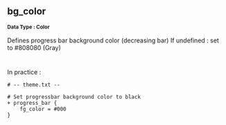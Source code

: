## bg_color
<b> <sup> Data Type : Color </sup> </b>

Defines progress bar background color (decreasing bar)
If undefined : set to #808080 (Gray)
#
In practice :

```
# -- theme.txt --

# Set progressbar background color to black
+ progress_bar {
	fg_color = #000
}
```